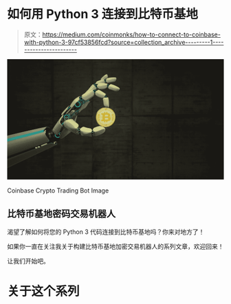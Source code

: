 # 如何用 Python 3 连接到比特币基地

> 原文：<https://medium.com/coinmonks/how-to-connect-to-coinbase-with-python-3-97cf53856fcd?source=collection_archive---------1----------------------->

![](img/81fc911312413242ccee7d98edbb7ea5.png)

Coinbase Crypto Trading Bot Image

## 比特币基地密码交易机器人

渴望了解如何将您的 Python 3 代码连接到比特币基地吗？你来对地方了！

如果你一直在关注我关于构建比特币基地加密交易机器人的系列文章，欢迎回来！

让我们开始吧。

# 关于这个系列